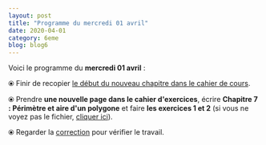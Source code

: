 ```yaml
---
layout: post
title: "Programme du mercredi 01 avril"
date: 2020-04-01
category: 6eme
blog: blog6
---
```


Voici le programme du <b>mercredi 01 avril</b> :

⦿ Finir de recopier <a href="/cours/6eme/6eme_chapitre_7_périmètre_aire.pdf">le début du nouveau chapitre dans le cahier de cours</a>.

⦿ Prendre <strong>une nouvelle page dans le cahier d'exercices</strong>, écrire <strong>Chapitre 7 : Périmètre et aire d'un polygone</strong> et faire <b>les exercices 1 et 2</b> (si vous ne voyez pas le fichier, <a href="/exercices/6eme/6eme_exercices_mercredi_01_avril_2020_v2.pdf">cliquer ici</a>). 

<object data="/exercices/6eme/6eme_exercices_mercredi_01_avril_2020_v2.pdf" width="100%" height="500" type='application/pdf'></object>

⦿ Regarder la <a class="correction" href="/exercices/6eme/6eme_exercices_mercredi_01_avril_2020_corrections.pdf" >correction</a> pour vérifier le travail.
